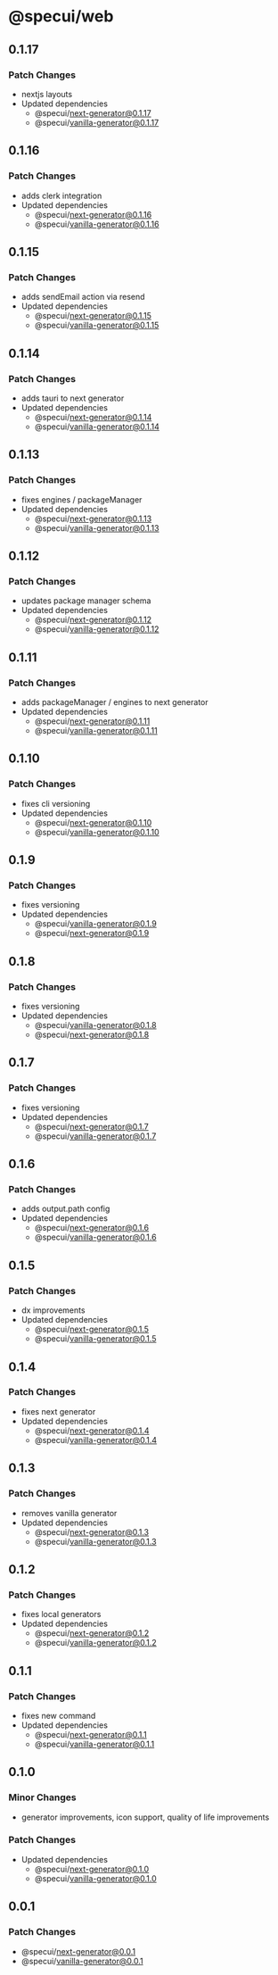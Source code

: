 # @specui/web

## 0.1.17

### Patch Changes

- nextjs layouts
- Updated dependencies
  - @specui/next-generator@0.1.17
  - @specui/vanilla-generator@0.1.17

## 0.1.16

### Patch Changes

- adds clerk integration
- Updated dependencies
  - @specui/next-generator@0.1.16
  - @specui/vanilla-generator@0.1.16

## 0.1.15

### Patch Changes

- adds sendEmail action via resend
- Updated dependencies
  - @specui/next-generator@0.1.15
  - @specui/vanilla-generator@0.1.15

## 0.1.14

### Patch Changes

- adds tauri to next generator
- Updated dependencies
  - @specui/next-generator@0.1.14
  - @specui/vanilla-generator@0.1.14

## 0.1.13

### Patch Changes

- fixes engines / packageManager
- Updated dependencies
  - @specui/next-generator@0.1.13
  - @specui/vanilla-generator@0.1.13

## 0.1.12

### Patch Changes

- updates package manager schema
- Updated dependencies
  - @specui/next-generator@0.1.12
  - @specui/vanilla-generator@0.1.12

## 0.1.11

### Patch Changes

- adds packageManager / engines to next generator
- Updated dependencies
  - @specui/next-generator@0.1.11
  - @specui/vanilla-generator@0.1.11

## 0.1.10

### Patch Changes

- fixes cli versioning
- Updated dependencies
  - @specui/next-generator@0.1.10
  - @specui/vanilla-generator@0.1.10

## 0.1.9

### Patch Changes

- fixes versioning
- Updated dependencies
  - @specui/vanilla-generator@0.1.9
  - @specui/next-generator@0.1.9

## 0.1.8

### Patch Changes

- fixes versioning
- Updated dependencies
  - @specui/vanilla-generator@0.1.8
  - @specui/next-generator@0.1.8

## 0.1.7

### Patch Changes

- fixes versioning
- Updated dependencies
  - @specui/next-generator@0.1.7
  - @specui/vanilla-generator@0.1.7

## 0.1.6

### Patch Changes

- adds output.path config
- Updated dependencies
  - @specui/next-generator@0.1.6
  - @specui/vanilla-generator@0.1.6

## 0.1.5

### Patch Changes

- dx improvements
- Updated dependencies
  - @specui/next-generator@0.1.5
  - @specui/vanilla-generator@0.1.5

## 0.1.4

### Patch Changes

- fixes next generator
- Updated dependencies
  - @specui/next-generator@0.1.4
  - @specui/vanilla-generator@0.1.4

## 0.1.3

### Patch Changes

- removes vanilla generator
- Updated dependencies
  - @specui/next-generator@0.1.3
  - @specui/vanilla-generator@0.1.3

## 0.1.2

### Patch Changes

- fixes local generators
- Updated dependencies
  - @specui/next-generator@0.1.2
  - @specui/vanilla-generator@0.1.2

## 0.1.1

### Patch Changes

- fixes new command
- Updated dependencies
  - @specui/next-generator@0.1.1
  - @specui/vanilla-generator@0.1.1

## 0.1.0

### Minor Changes

- generator improvements, icon support, quality of life improvements

### Patch Changes

- Updated dependencies
  - @specui/next-generator@0.1.0
  - @specui/vanilla-generator@0.1.0

## 0.0.1

### Patch Changes

- @specui/next-generator@0.0.1
- @specui/vanilla-generator@0.0.1
